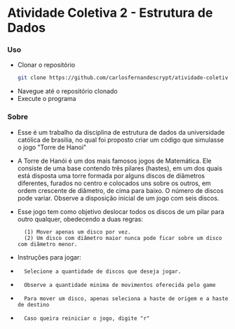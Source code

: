 # Atividade Coletiva 2 - Estrutura de Dados

### Uso

- Clonar o repositório
    ```bash
    git clone https://github.com/carlosfernandescrypt/atividade-coletiva-2.git
    ```
- Navegue até o repositório clonado
- Execute o programa

### Sobre
- Esse é um trabalho da disciplina de estrutura de dados da universidade católica de brasilia, no qual foi proposto criar um código que simulasse o jogo "Torre de Hanoi"
- A Torre de Hanói é um dos mais famosos jogos de Matemática. Ele consiste de uma base contendo três pilares (hastes), em um dos quais está disposta uma torre formada por alguns discos de diâmetros diferentes, furados no centro e colocados uns sobre os outros, em ordem crescente de diâmetro, de cima para baixo. O número de discos pode variar.
Observe a disposição inicial de um jogo com seis discos.

- Esse jogo tem como objetivo deslocar todos os discos de um pilar para outro qualquer, obedecendo a duas regras:

        (1) Mover apenas um disco por vez.
        (2) Um disco com diâmetro maior nunca pode ficar sobre um disco com diâmetro menor.
  
- Instruções para jogar:
-       Selecione a quantidade de discos que deseja jogar.
-       Observe a quantidade minima de movimentos oferecida pelo game
-       Para mover um disco, apenas seleciona a haste de origem e a haste de destino
-       Caso queira reiniciar o jogo, digite "r"
        
